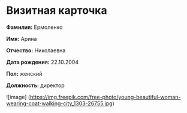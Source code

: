 # Визитная карточка

**Фамилия:** Ермоленко

**Имя:** Арина

**Отчество:** Николаевна

**Дата рождения:** 22.10.2004

**Пол:** женский

**Должность:** директор 

![image] (https://img.freepik.com/free-photo/young-beautiful-woman-wearing-coat-walking-city_1303-26755.jpg)
